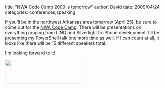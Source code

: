 
title: "NWA Code Camp 2009 is tomorrow"
author: David
date: 2009/04/24
categories: conferences;speaking

If you'll be in the northwest Arkansas area tomorrow (April 25), be sure to come out for the [NWA Code Camp](http://codecamp.nwadnug.org/). There will be presentations on everything ranging from LINQ and Silverlight to iPhone development. I'll be presenting my PowerShell talk one more time as well. If I can count at all, it looks like there will be 15 different speakers total. 

I'm looking forward to it! 

[<img src="http://www.mohundro.com/blog/content/binary/WindowsLiveWriter/NWACodeCamp2009istomorrow_691F/image_9.png" width="244" height="75">](http://codecamp.nwadnug.org/)


